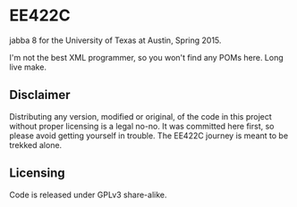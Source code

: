 EE422C
======

jabba 8 for the University of Texas at Austin, Spring 2015.

I'm not the best XML programmer, so you won't find any POMs here. Long live
make.


Disclaimer
----------

Distributing any version, modified or original, of the code in this project
without proper licensing is a legal no-no. It was committed here first, so
please avoid getting yourself in trouble. The EE422C journey is meant to be
trekked alone.


Licensing
---------

Code is released under GPLv3 share-alike.
